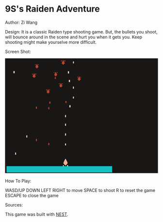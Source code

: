 # 9S's Raiden Adventure

Author: Zi Wang

Design: 
It is a classic Raiden type shooting game. But, the bullets you shoot, will bounce around in the scene and hurt you when it gets you. Keep shooting might make yourselve more difficult.

Screen Shot:

![Screen Shot](screenshot.png)

How To Play:

WASD/UP DOWN LEFT RIGHT to move
SPACE to shoot
R to reset the game
ESCAPE to close the game

Sources: 

This game was built with [NEST](NEST.md).
